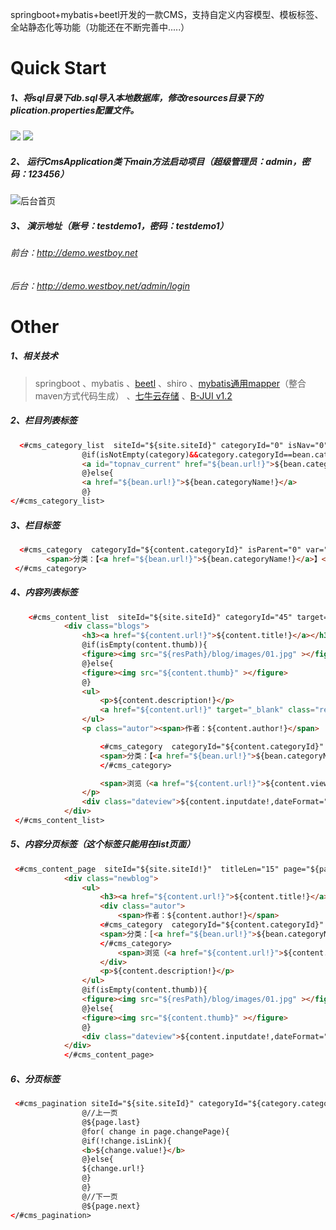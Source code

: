 springboot+mybatis+beetl开发的一款CMS，支持自定义内容模型、模板标签、全站静态化等功能（功能还在不断完善中.....）
# Quick Start
##### 1、将sql目录下db.sql导入本地数据库，修改resources目录下的plication.properties配置文件。
![](https://raw.githubusercontent.com/westboy/CicadasCms/master/CicadasCms/doc/s1.png)
![](https://raw.githubusercontent.com/westboy/CicadasCms/master/CicadasCms/doc/s2.png)
##### 2、 运行CmsApplication类下main方法启动项目（超级管理员：admin，密码：123456）

![后台首页](https://raw.githubusercontent.com/westboy/CicadasCms/master/CicadasCms/doc/index.png "后台首页")

##### 3、 演示地址（账号：testdemo1，密码：testdemo1）
###### 前台：http://demo.westboy.net 
###### 后台：http://demo.westboy.net/admin/login
# Other
##### 1、相关技术
> springboot
、mybatis
、[beetl](http://www.ibeetl.com "beetl")
、shiro
、[mybatis通用mapper](http://git.oschina.net/free/Mapper "通用mapper")（整合maven方式代码生成）
、[七牛云存储](https://portal.qiniu.com/signup?code=3lb7ah8vdj0ia "七牛云存储")
、[B-JUI v1.2](http://www.b-jui.com/download/ "B-JUI v1.2")
##### 2、栏目列表标签
```html
  <#cms_category_list  siteId="${site.siteId}" categoryId="0" isNav="0"   var="bean">
                @if(isNotEmpty(category)&&category.categoryId==bean.categoryId){
                <a id="topnav_current" href="${bean.url!}">${bean.categoryName!}</a>
                @}else{
                <a href="${bean.url!}">${bean.categoryName!}</a>
                @}
</#cms_category_list>
```
##### 3、栏目标签
```html
  <#cms_category  categoryId="${content.categoryId}" isParent="0" var="bean">
        <span>分类：【<a href="${bean.url!}">${bean.categoryName!}</a>】</span>
 </#cms_category>
```
##### 4、内容列表标签
```html
    <#cms_content_list  siteId="${site.siteId}" categoryId="45" target="1" orderBy="2" isHot="0" hasChild="1" size="15"   titleLen="15"   var="content">
            <div class="blogs">
                <h3><a href="${content.url!}">${content.title!}</a></h3>
                @if(isEmpty(content.thumb)){
                <figure><img src="${resPath}/blog/images/01.jpg" ></figure>
                @}else{
                <figure><img src="${content.thumb}" ></figure>
                @}
                <ul>
                    <p>${content.description!}</p>
                    <a href="${content.url!}" target="_blank" class="readmore">阅读全文&gt;&gt;</a>
                </ul>
                <p class="autor"><span>作者：${content.author!}</span>

                    <#cms_category  categoryId="${content.categoryId}" isParent="0" var="bean">
                    <span>分类：【<a href="${bean.url!}">${bean.categoryName!}</a>】</span>
                    </#cms_category>

                    <span>浏览（<a href="${content.url!}">${content.viewNum!}</a>）</span>
                </p>
                <div class="dateview">${content.inputdate!,dateFormat="yyyy-MM-dd"}</div>
            </div>
 </#cms_content_list>
```
##### 5、内容分页标签（这个标签只能用在list页面）
```html
 <#cms_content_page  siteId="${site.siteId!}"  titleLen="15" page="${page!}"  var="content">
            <div class="newblog">
                <ul>
                    <h3><a href="${content.url!}">${content.title!}</a></h3>
                    <div class="autor">
                        <span>作者：${content.author!}</span>
                    <#cms_category  categoryId="${content.categoryId}" isParent="0" var="bean">
                    <span>分类：[<a href="${bean.url!}">${bean.categoryName!}</a>]</span>
                    </#cms_category>
                        <span>浏览（<a href="${content.url!}">${content.viewNum!}</a>）</span>
                    </div>
                    <p>${content.description!}</p>
                </ul>
                @if(isEmpty(content.thumb)){
                <figure><img src="${resPath}/blog/images/01.jpg" ></figure>
                @}else{
                <figure><img src="${content.thumb}" ></figure>
                @}
                <div class="dateview">${content.inputdate!,dateFormat="yyyy-MM-dd"}</div>
            </div>
            </#cms_content_page>
```
##### 6、分页标签
```html
 <#cms_pagination siteId="${site.siteId}" categoryId="${category.categoryId}" page="${page}"  var="page" >
                @//上一页
                @${page.last}
                @for( change in page.changePage){
                @if(!change.isLink){
                <b>${change.value!}</b>
                @}else{
                ${change.url!}
                @}
                @}
                @//下一页
                @${page.next}
</#cms_pagination>
```
